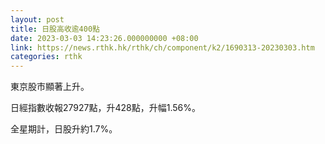 ```yaml
---
layout: post
title: 日股高收逾400點
date: 2023-03-03 14:23:26.000000000 +08:00
link: https://news.rthk.hk/rthk/ch/component/k2/1690313-20230303.htm
categories: rthk
---
```


東京股市顯著上升。

日經指數收報27927點，升428點，升幅1.56%。  

全星期計，日股升約1.7%。
